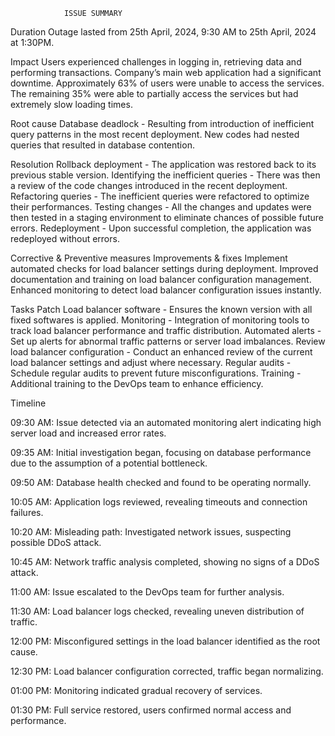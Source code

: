 				ISSUE SUMMARY
Duration
Outage lasted from 25th April, 2024, 9:30 AM to 25th April, 2024 at 1:30PM.

Impact
Users experienced challenges in logging in, retrieving data and performing transactions. 
Company’s main web application had a significant downtime.
Approximately 63% of users were unable to access the services.
The remaining 35% were able to partially access the services but had extremely slow loading times.

Root cause
Database deadlock - Resulting from introduction of inefficient query patterns in the most recent deployment. New codes had nested queries that resulted in database contention. 

Resolution
Rollback deployment - The application was restored back to its previous stable version.
Identifying the inefficient queries - There was then a review of the code changes introduced in the recent deployment. 
Refactoring queries - The inefficient queries were refactored to optimize their performances. 
Testing changes - All the changes and updates were then tested in a staging environment to eliminate chances of possible future errors. 
Redeployment - Upon successful completion, the application was redeployed without errors. 

Corrective & Preventive measures 
Improvements & fixes
Implement automated checks for load balancer settings during deployment.
Improved documentation and training on load balancer configuration management.
Enhanced monitoring to detect load balancer configuration issues instantly. 

Tasks
Patch Load balancer software - Ensures the known version with all fixed softwares is applied.
Monitoring - Integration of monitoring tools to track load balancer performance and traffic distribution.
Automated alerts - Set up alerts for abnormal traffic patterns or server load imbalances.
Review load balancer configuration - Conduct an enhanced review of the current load balancer settings and adjust where necessary.
Regular audits - Schedule regular audits to prevent future misconfigurations. 
Training - Additional training to the DevOps team to enhance efficiency. 


Timeline

09:30 AM: Issue detected via an automated monitoring alert indicating high server load and increased error rates.

09:35 AM: Initial investigation began, focusing on database performance due to the assumption of a potential bottleneck.

09:50 AM: Database health checked and found to be operating normally.

10:05 AM: Application logs reviewed, revealing timeouts and connection failures.

10:20 AM: Misleading path: Investigated network issues, suspecting possible DDoS attack.

10:45 AM: Network traffic analysis completed, showing no signs of a DDoS attack.

11:00 AM: Issue escalated to the DevOps team for further analysis.

11:30 AM: Load balancer logs checked, revealing uneven distribution of traffic.

12:00 PM: Misconfigured settings in the load balancer identified as the root cause.

12:30 PM: Load balancer configuration corrected, traffic began normalizing.

01:00 PM: Monitoring indicated gradual recovery of services.

01:30 PM: Full service restored, users confirmed normal access and performance.




